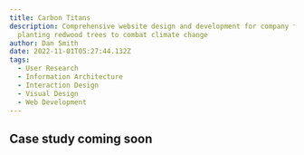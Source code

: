 ```yaml
---
title: Carbon Titans
description: Comprehensive website design and development for company focused on
  planting redwood trees to combat climate change
author: Dan Smith
date: 2022-11-01T05:27:44.132Z
tags:
  - User Research
  - Information Architecture
  - Interaction Design
  - Visual Design
  - Web Development
---
```

## Case study coming soon